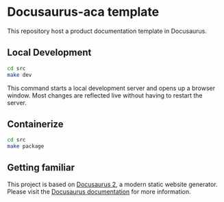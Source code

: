 # Docusaurus-aca template

This repository host a product documentation template in Docusaurus.

## Local Development

```sh
cd src
make dev
```

This command starts a local development server and opens up a browser window. Most changes are reflected live without having to restart the server.

## Containerize

```sh
cd src
make package
```

## Getting familiar

This project is based on [Docusaurus 2](https://v2.docusaurus.io/), a modern static website generator. Please visit the [Docusaurus documentation](https://v2.docusaurus.io/docs/) for more information.

